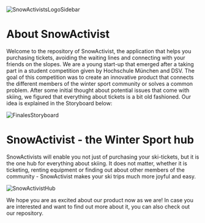    ![SnowActivistsLogoSidebar](https://user-images.githubusercontent.com/72878620/102064995-485a6700-3df8-11eb-918f-7b73ea1a81d5.png)

# About SnowActivist
Welcome to the repository of SnowActivist, the application that helps you purchasing tickets, avoiding the waiting lines and connecting with your friends on the slopes. We are a young start-up that emerged after a taking part in a student competition given by Hochschule München and DSV. The goal of this competition was  to create an innovative product that connects the different members of the winter sport community or solves a common problem. After some initial thought about potential issues that come with skiing, we figured that everything about tickets is a bit old fashioned. Our idea is explained in the Storyboard below:

![FinalesStoryboard](https://user-images.githubusercontent.com/72878620/102063145-f0bafc00-3df5-11eb-8399-56427acc96d4.jpg)

# SnowActivist - the Winter Sport hub
SnowActivists will enable you not just of purchasing your ski-tickets, but it is the one hub for everything about skiing. It does not matter, whether it is ticketing, renting equipment or finding out about other members of the community - SnowActivist makes your ski trips much more joyful and easy.

![SnowActivistHub](https://user-images.githubusercontent.com/72878620/102144110-34991a00-3e65-11eb-892e-e0c8654ebc9d.jpg)

We hope you are as excited about our product now as we are! In case you are interested and want to find out more about it, you can also check out our repository.

